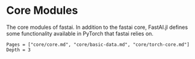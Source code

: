 # Core Modules

The core modules of fastai. In addition to the fastai core, FastAI.jl defines some functionality available in PyTorch that fastai relies on.

```@contents
Pages = ["core/core.md", "core/basic-data.md", "core/torch-core.md"]
Depth = 3
```